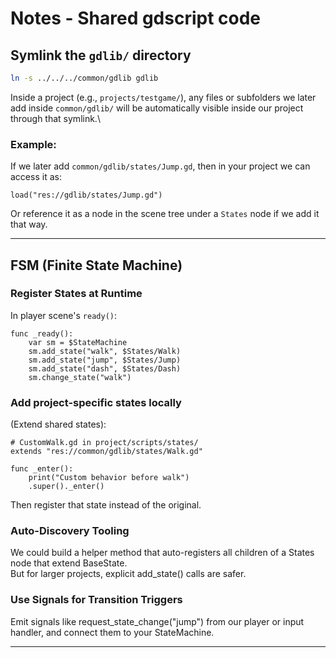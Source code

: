 
# Notes - Shared gdscript code

## Symlink the `gdlib/` directory
```bash
ln -s ../../../common/gdlib gdlib
```
Inside a project (e.g., `projects/testgame/`), 
any files or subfolders we later add inside `common/gdlib/` 
will be automatically visible inside our project through that symlink.\

### Example:
If we later add `common/gdlib/states/Jump.gd`, 
then in your project we can access it as:
```gdscript
load("res://gdlib/states/Jump.gd")
```
Or reference it as a node in the scene tree under a `States` node if we add it that way.

---

## FSM (Finite State Machine)

### Register States at Runtime
In player scene's `ready()`:
```gdscript
func _ready():
	var sm = $StateMachine
	sm.add_state("walk", $States/Walk)
	sm.add_state("jump", $States/Jump)
	sm.add_state("dash", $States/Dash)
	sm.change_state("walk")
```

### Add project-specific states locally  
(Extend shared states):
```gdscript
# CustomWalk.gd in project/scripts/states/
extends "res://common/gdlib/states/Walk.gd"

func _enter():
	print("Custom behavior before walk")
	.super()._enter()
```
Then register that state instead of the original.

### Auto-Discovery Tooling
We could build a helper method that auto-registers 
all children of a States node that extend BaseState.\
But for larger projects, explicit add_state() calls are safer.

### Use Signals for Transition Triggers
Emit signals like request_state_change("jump") from our player or input handler, 
and connect them to your StateMachine.

---
